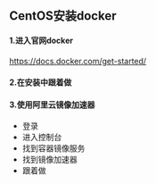 ## CentOS安装docker

#### 1.进入官网docker

https://docs.docker.com/get-started/

#### 2.在安装中跟着做

#### 3.使用阿里云镜像加速器

* 登录
* 进入控制台
* 找到容器镜像服务
* 找到镜像加速器
* 跟着做

